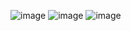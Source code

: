 ![image](https://github.com/user-attachments/assets/3704ae40-841e-4c28-95e3-d5722d460d8f)
![image](https://github.com/user-attachments/assets/1295c779-4cf8-4344-b020-f5bd4fb8e549)
![image](https://github.com/user-attachments/assets/90cf1397-71cf-48bb-ac2e-57c5bf8cb5c3)
